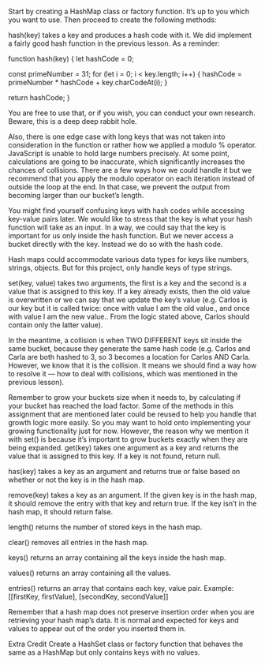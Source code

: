 Start by creating a HashMap class or factory function. It’s up to you which you want to use. Then proceed to create the following methods:

hash(key) takes a key and produces a hash code with it. We did implement a fairly good hash function in the previous lesson. As a reminder:


 function hash(key) {
   let hashCode = 0;
      
   const primeNumber = 31;
   for (let i = 0; i < key.length; i++) {
     hashCode = primeNumber * hashCode + key.charCodeAt(i);
   }

   return hashCode;
 } 


You are free to use that, or if you wish, you can conduct your own research. Beware, this is a deep deep rabbit hole.

Also, there is one edge case with long keys that was not taken into consideration in the function or rather how we applied a modulo % operator. JavaScript is unable to hold large numbers precisely. At some point, calculations are going to be inaccurate, which significantly increases the chances of collisions. There are a few ways how we could handle it but we recommend that you apply the modulo operator on each iteration instead of outside the loop at the end. In that case, we prevent the output from becoming larger than our bucket’s length.

You might find yourself confusing keys with hash codes while accessing key-value pairs later. We would like to stress that the key is what your hash function will take as an input. In a way, we could say that the key is important for us only inside the hash function. But we never access a bucket directly with the key. Instead we do so with the hash code.

Hash maps could accommodate various data types for keys like numbers, strings, objects. But for this project, only handle keys of type strings.

set(key, value) takes two arguments, the first is a key and the second is a value that is assigned to this key. If a key already exists, then the old value is overwritten or we can say that we update the key’s value (e.g. Carlos is our key but it is called twice: once with value I am the old value., and once with value I am the new value.. From the logic stated above, Carlos should contain only the latter value).

In the meantime, a collision is when TWO DIFFERENT keys sit inside the same bucket, because they generate the same hash code (e.g. Carlos and Carla are both hashed to 3, so 3 becomes a location for Carlos AND Carla. However, we know that it is the collision. It means we should find a way how to resolve it — how to deal with collisions, which was mentioned in the previous lesson).

Remember to grow your buckets size when it needs to, by calculating if your bucket has reached the load factor. Some of the methods in this assignment that are mentioned later could be reused to help you handle that growth logic more easily. So you may want to hold onto implementing your growing functionality just for now. However, the reason why we mention it with set() is because it’s important to grow buckets exactly when they are being expanded.
get(key) takes one argument as a key and returns the value that is assigned to this key. If a key is not found, return null.

has(key) takes a key as an argument and returns true or false based on whether or not the key is in the hash map.

remove(key) takes a key as an argument. If the given key is in the hash map, it should remove the entry with that key and return true. If the key isn’t in the hash map, it should return false.

length() returns the number of stored keys in the hash map.

clear() removes all entries in the hash map.

keys() returns an array containing all the keys inside the hash map.

values() returns an array containing all the values.

entries() returns an array that contains each key, value pair. Example: [[firstKey, firstValue], [secondKey, secondValue]]

Remember that a hash map does not preserve insertion order when you are retrieving your hash map’s data. It is normal and expected for keys and values to appear out of the order you inserted them in.

Extra Credit
Create a HashSet class or factory function that behaves the same as a HashMap but only contains keys with no values.